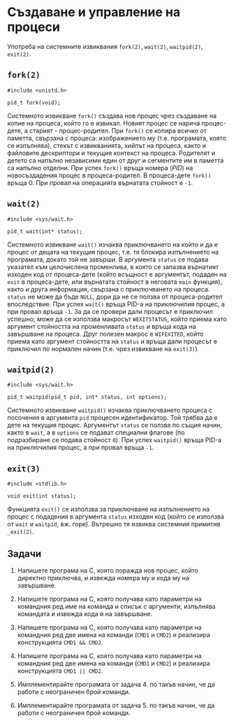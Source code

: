 # Създаване и управление на процеси

Употреба на системните извиквания `fork(2)`, `wait(2)`, `waitpid(2)`, `exit(2)`.

## `fork(2)`

    #include <unistd.h>

    pid_t fork(void);

Системното извикване `fork()` създава нов процес чрез създаване на копие на процеса, който го е извикал.  Новият процес се нарича процес-дете, а старият - процес-родител.
При `fork()` се копира всичко от паметта, свързана с процеса: изображението му (т.е. програмата, която се изпълнява), стекът с извикванията, хийпът на процеса, както и файловите дескриптори и текущия контекст на процеса.  Родителят и детето са напълно независими един от друг и сегментите им в паметта са напълно отделни.
При успех `fork()` връща номера (*PID*) на новосъздадения процес в процеса-родител.  В процеса-дете `fork()` връща 0.  При провал на операцията върнатата стойност е `-1`.

## `wait(2)`

    #include <sys/wait.h>

    pid_t wait(int* status);

Системното извикване `wait()` изчаква приключването на който и да е процес от децата на текущия процес, т.е. тя блокира изпълнението на програмата, докато той не завърши.  В аргумента `status` се подава указател към целочислена променлива, в която се запазва върнатият изходен код от процеса-дете (който всъщност е аргументът, подаден на `exit` в процеса-дете, или върнатата стойност в неговата `main` функция), както и друга информация, свързана с приключването на процеса.  `status` не може да бъде `NULL`, дори да не се ползва от процеса-родител впоследствие.
При успех `wait()` връща PID-а на приключилия процес, а при провал връща `-1`.
За да се провери дали процесът е приключил успешно, може да се използва макросът `WEXITSTATUS`, който приема като аргумент стойността на променливата `status` и връща кода на завършване на процеса.  Друг полезен макрос е `WIFEXITED`, който приема като аргумент стойността на `status` и връща дали процесът е приключил по нормален начин (т.е. чрез извикване на `exit(3)`).

## `waitpid(2)`

    #include <sys/wait.h>

    pid_t waitpid(pid_t pid, int* status, int options);

Системното извикване `waitpid()` изчаква приключването процеса с посочения в аргумента `pid` процесен идентификатор.  Той трябва да е дете на текущия процес.  Аргументът `status` се ползва по същия начин, както в `wait`, а в `options` се подават специални флагове (по подразбиране се подава стойност `0`).
При успех `waitpid()` връща PID-а на приключилия процес, а при провал връща `-1`.

## `exit(3)`

    #include <stdlib.h>

    void exit(int status);

Функцията `exit()` се използва за приключване на изпълнението на процес с подадения в аргумента `status` изходен код (който се използва от `wait` и `waitpid`, вж. горе).  Вътрешно тя извиква системния примитив `_exit(2)`.

## Задачи

1. Напишете програма на C, която поражда нов процес, който директно приключва, и извежда номера му и кода му на завършване.

2. Напишете програма на C, която получава като параметри на командния ред име на команда и списък с аргументи, изпълнява командата и извежда кода ѝ на завършване.

3. Напишете програма на C, която получава като параметри на командния ред две имена на команди (`CMD1` и `CMD2`) и реализира конструкцията `CMD1 && CMD2`.

4. Напишете програма на C, която получава като параметри на командния ред две имена на команди (`CMD1` и `CMD2`) и реализира конструкцията `CMD1 || CMD2`.

5. Имплементирайте програмата от задача 4. по такъв начин, че да работи с неограничен брой команди.

6. Имплементирайте програмата от задача 5. по такъв начин, че да работи с неограничен брой команди.